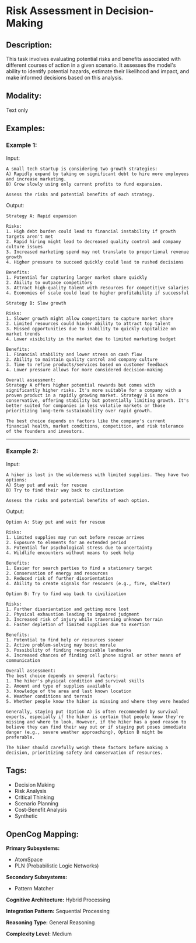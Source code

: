 # Risk Assessment in Decision-Making

## Description:
This task involves evaluating potential risks and benefits associated with different courses of action in a given scenario. It assesses the model's ability to identify potential hazards, estimate their likelihood and impact, and make informed decisions based on this analysis.

## Modality:
Text only

## Examples:

### Example 1:

Input:

```
A small tech startup is considering two growth strategies:
A) Rapidly expand by taking on significant debt to hire more employees and increase marketing.
B) Grow slowly using only current profits to fund expansion.

Assess the risks and potential benefits of each strategy.
```

Output:

```
Strategy A: Rapid expansion

Risks:
1. High debt burden could lead to financial instability if growth targets aren't met
2. Rapid hiring might lead to decreased quality control and company culture issues
3. Increased marketing spend may not translate to proportional revenue growth
4. Higher pressure to succeed quickly could lead to rushed decisions

Benefits:
1. Potential for capturing larger market share quickly
2. Ability to outpace competitors
3. Attract high-quality talent with resources for competitive salaries
4. Economies of scale could lead to higher profitability if successful

Strategy B: Slow growth

Risks:
1. Slower growth might allow competitors to capture market share
2. Limited resources could hinder ability to attract top talent
3. Missed opportunities due to inability to quickly capitalize on market trends
4. Lower visibility in the market due to limited marketing budget

Benefits:
1. Financial stability and lower stress on cash flow
2. Ability to maintain quality control and company culture
3. Time to refine products/services based on customer feedback
4. Lower pressure allows for more considered decision-making

Overall assessment:
Strategy A offers higher potential rewards but comes with significantly higher risks. It's more suitable for a company with a proven product in a rapidly growing market. Strategy B is more conservative, offering stability but potentially limiting growth. It's better suited for companies in less volatile markets or those prioritizing long-term sustainability over rapid growth.

The best choice depends on factors like the company's current financial health, market conditions, competition, and risk tolerance of the founders and investors.
```

---

### Example 2:

Input:

```
A hiker is lost in the wilderness with limited supplies. They have two options:
A) Stay put and wait for rescue
B) Try to find their way back to civilization

Assess the risks and potential benefits of each option.
```

Output:

```
Option A: Stay put and wait for rescue

Risks:
1. Limited supplies may run out before rescue arrives
2. Exposure to elements for an extended period
3. Potential for psychological stress due to uncertainty
4. Wildlife encounters without means to seek help

Benefits:
1. Easier for search parties to find a stationary target
2. Conservation of energy and resources
3. Reduced risk of further disorientation
4. Ability to create signals for rescuers (e.g., fire, shelter)

Option B: Try to find way back to civilization

Risks:
1. Further disorientation and getting more lost
2. Physical exhaustion leading to impaired judgment
3. Increased risk of injury while traversing unknown terrain
4. Faster depletion of limited supplies due to exertion

Benefits:
1. Potential to find help or resources sooner
2. Active problem-solving may boost morale
3. Possibility of finding recognizable landmarks
4. Increased chances of finding cell phone signal or other means of communication

Overall assessment:
The best choice depends on several factors:
1. The hiker's physical condition and survival skills
2. Amount and type of supplies available
3. Knowledge of the area and last known location
4. Weather conditions and terrain
5. Whether people know the hiker is missing and where they were headed

Generally, staying put (Option A) is often recommended by survival experts, especially if the hiker is certain that people know they're missing and where to look. However, if the hiker has a good reason to believe they can find their way out or if staying put poses immediate danger (e.g., severe weather approaching), Option B might be preferable.

The hiker should carefully weigh these factors before making a decision, prioritizing safety and conservation of resources.
```

## Tags:
- Decision Making
- Risk Analysis
- Critical Thinking
- Scenario Planning
- Cost-Benefit Analysis
- Synthetic

## OpenCog Mapping:

**Primary Subsystems:**
- AtomSpace
- PLN (Probabilistic Logic Networks)

**Secondary Subsystems:**
- Pattern Matcher

**Cognitive Architecture:** Hybrid Processing

**Integration Pattern:** Sequential Processing

**Reasoning Type:** General Reasoning

**Complexity Level:** Medium